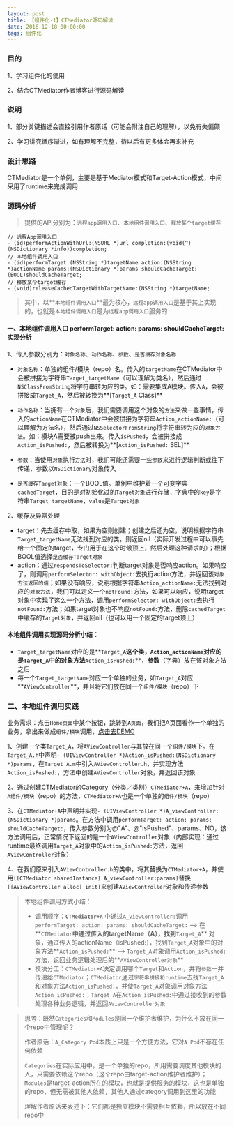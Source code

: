 ```yaml
---
layout: post
title: 【组件化-1】CTMediator源码解读
date: 2016-12-18 00:00:00
tags: 组件化
---
```


### 目的

1、学习组件化的使用

2、结合CTMediator作者博客进行源码解读

### 说明

1、部分关键描述会直接引用作者原话（可能会附注自己的理解），以免有失偏颇

2、学习讲究循序渐进，如有理解不完整，待以后有更多体会再来补充

### 设计思路

CTMediator是一个单例，主要是基于Mediator模式和Target-Action模式，中间采用了runtime来完成调用

### 源码分析

> 提供的API分别为：`远程app调用入口`、`本地组件调用入口`、`释放某个target缓存`

```
// 远程App调用入口
- (id)performActionWithUrl:(NSURL *)url completion:(void(^)(NSDictionary *info))completion;
// 本地组件调用入口
- (id)performTarget:(NSString *)targetName action:(NSString *)actionName params:(NSDictionary *)params shouldCacheTarget:(BOOL)shouldCacheTarget;
// 释放某个target缓存
- (void)releaseCachedTargetWithTargetName:(NSString *)targetName;
```

> 其中，以**`本地组件调用入口`**最为核心，`远程app调用入口`是基于其上实现的，也就是`本地组件调用入口`是为`远程app调用入口`服务的

#### 一、本地组件调用入口 **performTarget: action: params: shouldCacheTarget:** 实现分析

1、传入参数分别为：`对象名称`、`动作名称`、`参数`、`是否缓存对象名称`

* `对象名称`：单独的组件/模块（repo）名。传入的`targetName`在CTMediator中会被拼接为字符串`Target_targetName`（可以理解为类名），然后通过`NSClassFromString`将字符串转为应的`类`。如：需要集成A模块。传入`A`，会被拼接成`Target_A`，然后被转换为**[`Target_A` Class]**

* `动作名称`：当拥有一个`对象`后，我们需要调用这个对象的`方法`来做一些事情，传入的`actionName`在CTMediator中会被拼接为字符串`Action_actionName:`（可以理解为方法名），然后通过`NSSelectorFromString`将字符串转为应的`对象方法`。如：模块A需要被push出来。传入`isPushed`，会被拼接成`Action_isPushed:`，然后被转换为**[`Action_isPushed:` SEL]**

* `参数`：当使用`对象`执行`方法`时，我们可能还需要一些`参数`来进行逻辑判断或往下传递，参数以`NSDictionary`对象传入

* `是否缓存Target对象`：一个BOOL值。单例中维护着一个可变字典`cachedTarget`，目的是对初始化过的`Target对象`进行存储，字典中的`key`是字符串`Target_targetName`，`value`是`Target对象`

2、缓存及异常处理

* target：先去缓存中取，如果为空则创建；创建之后还为空，说明根据字符串`Target_targetName`无法找到对应的类，则返回nil（实际开发过程中可以事先给一个固定的target，专门用于在这个时候顶上，然后处理这种请求的）；根据BOOL值选择`是否缓存Target对象`
* action：通过`respondsToSelector:`判断target对象是否响应action。如果响应了，则调用`performSelector: withObject:`去执行action方法，并返回该`对象方法返回的值`；如果没有响应，说明根据字符串`Action_actionName:`无法找到对应的`对象方法`，我们可以定义一个`notFound:`方法，如果可以响应，说明target对象中实现了这么一个方法，调用`performSelector: withObject:`去执行`notFound:`方法；如果target对象也不响应`notFound:`方法，删除`cachedTarget`中缓存的`Target对象`，并返回nil（也可以用一个固定的target顶上）

#### 本地组件调用实现源码分析小结：

* `Target_targetName`对应的是**`Target_A`**这个类，`Action_actionName`对应的是`Target_A`中的对象方法**`Action_isPushed:`**，**参数**（字典）放在该对象方法之后
* 每一个`Target_targetName`对应一个单独的业务，如`Target_A`对应**`AViewController`**，并且将它们放在同一个`组件/模块`（repo）下

### 二、本地组件调用实践

业务需求：点击`Home页面`中某个按钮，跳转到`A页面`，我们把A页面看作一个单独的业务，拿出来做成`组件/模块`调用，[点击去DEMO](https://github.com/YSRepository)

1、创建一个类`Target_A`，将`AViewController`与其放在同一个`组件/模块`下。在`Target_A.h`中声明`- (UIViewController *)Action_isPushed:(NSDictionary *)params`，在`Target_A.m`中引入`AViewController.h`，并实现方法`Action_isPushed:`，方法中创建`AViewController`对象，并返回该对象

2、通过创建CTMediator的Category（分类／类别）`CTMediator+A`，来增加针对`A组件/模块`（repo）的方法，`CTMediator+A`也是一个单独的`组件/模块`（repo）

3、在`CTMediator+A`中声明并实现`- (UIViewController *)A_viewController:(NSDictionary *)params`。在方法中调用`performTarget: action: params: shouldCacheTarget:`，传入参数分别为@"A"、@"isPushed"、params、NO，该方法调用后，正常情况下返回的是一个`AViewController`对象（内部实现：通过runtime最终调用`Target_A`对象中的`Action_isPushed:`方法，返回`AViewController`对象）

4、在我们原来引入`AViewController.h`的类中，将其替换为`CTMediator+A`，并使用`[[CTMediator sharedInstance] A_viewController:params]`替换`[[AViewController alloc] init]`来创建`AViewController`对象和传递参数

> 本地组件调用方式小结：
>
> - 调用顺序：**`CTMediator+A`** 中通过`A_viewController:`调用`performTarget: action: params: shouldCacheTarget:`  ——> 在**`CTMediator`**中通过传入的targetName（A），找到**`Target_A`** 对象，通过传入的actionName（isPushed:），找到`Target_A`对象中的对象方法**`Action_isPushed:`** ——> `Target_A`对象调用`Action_isPushed:`方法，返回业务逻辑处理后的**`AViewController对象`**
> - 模块分工：`CTMediator+A`决定调用哪个`Target`和`Action`，并将`参数`一并传递给`CTMediator`；`CTMediator`通过`字符串拼接和runtime`去找`Target_A`和对象方法`Action_isPushed:`，并使`Target_A`对象调用对象方法`Action_isPushed:`；`Target_A`在`Action_isPushed:`中通过接收到的参数处理各种业务逻辑，并返回`AViewController对象`



> 思考：既然`Categories`和`Modules`是同一个维护者维护，为什么不放在同一个repo中管理呢？
>
> 作者原话：`A_Category Pod`本质上只是一个方便方法，它对`A Pod`不存在任何依赖
>
> `Categories`在实际应用中，是一个单独的repo，所用需要调度其他模块的人，只需要依赖这个repo（这个repo由target-action维护者维护）；`Modules`是target-action所在的模块，也就是提供服务的模块，这也是单独的repo，但无需被其他人依赖，其他人通过category调用到这里的功能
>
> 理解作者原话来表述下：它们都是独立模块不需要相互依赖，所以放在不同repo中
